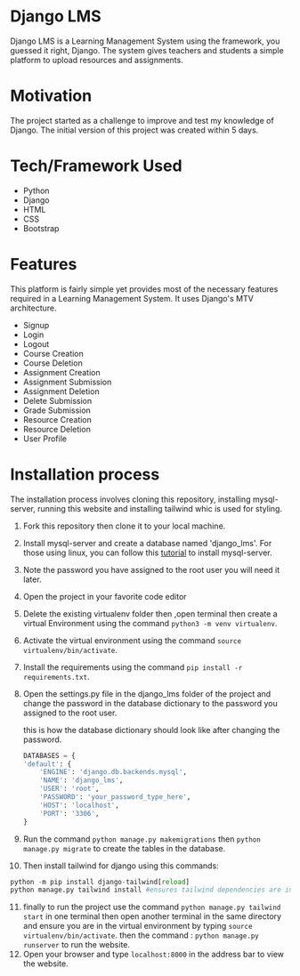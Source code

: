 # Django LMS

Django LMS is a Learning Management System using the framework, you guessed it right, Django. The system gives teachers and students a simple platform to upload resources and assignments.

# Motivation
The project started as a challenge to improve and test my knowledge of Django. The initial version of this project was created within 5 days.

# Tech/Framework Used
* Python
* Django
* HTML
* CSS
* Bootstrap

# Features
This platform is fairly simple yet provides most of the necessary features required in a Learning Management System. It uses Django's MTV architecture.
* Signup
* Login
* Logout
* Course Creation
* Course Deletion
* Assignment Creation
* Assignment Submission
* Assignment Deletion
* Delete Submission
* Grade Submission
* Resource Creation
* Resource Deletion
* User Profile

# Installation process
The installation process involves cloning this repository, installing mysql-server, running this website and installing tailwind whic is used for styling.
1. Fork this repository then clone it to your local machine.
2. Install mysql-server and create a database named 'django_lms'. For those using linux, you can follow this [tutorial](https://www.digitalocean.com/community/tutorials/how-to-install-mysql-on-ubuntu-20-04) to install mysql-server.
3. Note the password you have assigned to the root user you will need it later.
4. Open the project in your favorite code editor 
5. Delete the existing virtualenv folder then ,open terminal then create a virtual Environment using the command `python3 -m venv virtualenv`.
6. Activate the virtual environment using the command `source virtualenv/bin/activate`.
7. Install the requirements using the command `pip install -r requirements.txt`.
8. Open the settings.py file in the django_lms folder of  the project and change the password in the database dictionary to the password you assigned to the root user. 

    this is how the database dictionary should look like after changing the password.
    ```python
    DATABASES = {
    'default': {
        'ENGINE': 'django.db.backends.mysql',
        'NAME': 'django_lms',
        'USER': 'root',
        'PASSWORD': 'your_password_type_here',
        'HOST': 'localhost',
        'PORT': '3306',
    }

9. Run the command `python manage.py makemigrations` then `python manage.py migrate` to create the tables in the database.
10. Then install tailwind for django using this commands: 
```python
python -m pip install django-tailwind[reload]
python manage.py tailwind install #ensures tailwind dependencies are installed

```

11. finally to run the project use the command `python manage.py tailwind start` in one terminal then open another terminal in the same directory and ensure you are in the virtual environment by typing `source virtualenv/bin/activate`. then the command : `python manage.py runserver` to run the website.
12. Open your browser and type `localhost:8000` in the address bar to view the website.